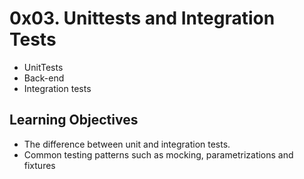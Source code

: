 # 0x03. Unittests and Integration Tests
- UnitTests
- Back-end
- Integration tests

## Learning Objectives
- The difference between unit and integration tests.
- Common testing patterns such as mocking, parametrizations and fixtures